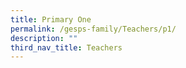 ```yaml
---
title: Primary One
permalink: /gesps-family/Teachers/p1/
description: ""
third_nav_title: Teachers
---
```

